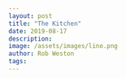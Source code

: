 ```yaml
---
layout: post
title: "The Kitchen"
date: 2019-08-17
description: 
image: /assets/images/lino.png
author: Rob Weston
tags: 
---
```

